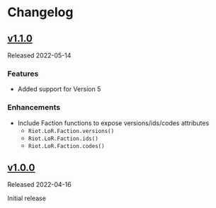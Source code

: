 # Changelog

## [v1.1.0](v1.1.0)

Released 2022-05-14

### Features

* Added support for Version 5

### Enhancements

* Include Faction functions to expose versions/ids/codes attributes
	* `Riot.LoR.Faction.versions()`
	* `Riot.LoR.Faction.ids()`
	* `Riot.LoR.Faction.codes()`

## [v1.0.0](v1.0.0)

Released 2022-04-16

Initial release

